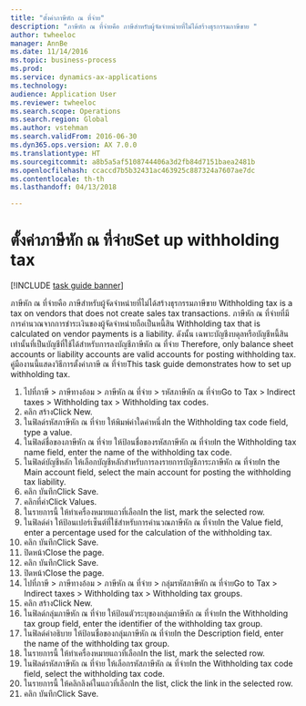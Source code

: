 ```yaml
--- 
title: "ตั้งค่าภาษีหัก ณ ที่จ่าย"
description: "ภาษีหัก ณ ที่จ่ายคือ ภาษีสำหรับผู้จัดจำหน่ายที่ไม่ได้สร้างธุรกรรมภาษีขาย "
author: twheeloc
manager: AnnBe
ms.date: 11/14/2016
ms.topic: business-process
ms.prod: 
ms.service: dynamics-ax-applications
ms.technology: 
audience: Application User
ms.reviewer: twheeloc
ms.search.scope: Operations
ms.search.region: Global
ms.author: vstehman
ms.search.validFrom: 2016-06-30
ms.dyn365.ops.version: AX 7.0.0
ms.translationtype: HT
ms.sourcegitcommit: a8b5a5af5108744406a3d2fb84d7151baea2481b
ms.openlocfilehash: ccaccd7b5b32431ac463925c887324a7607ae7dc
ms.contentlocale: th-th
ms.lasthandoff: 04/13/2018

---
```

# <a name="set-up-withholding-tax"></a><span data-ttu-id="fe761-103">ตั้งค่าภาษีหัก ณ ที่จ่าย</span><span class="sxs-lookup"><span data-stu-id="fe761-103">Set up withholding tax</span></span>

[!INCLUDE [task guide banner](../../includes/task-guide-banner.md)]

<span data-ttu-id="fe761-104">ภาษีหัก ณ ที่จ่ายคือ ภาษีสำหรับผู้จัดจำหน่ายที่ไม่ได้สร้างธุรกรรมภาษีขาย </span><span class="sxs-lookup"><span data-stu-id="fe761-104">Withholding tax is a tax on vendors that does not create sales tax transactions.</span></span> <span data-ttu-id="fe761-105">ภาษีหัก ณ ที่จ่ายที่มีการคำนวณจากการชำระเงินของผู้จัดจำหน่ายถือเป็นหนี้สิน </span><span class="sxs-lookup"><span data-stu-id="fe761-105">Withholding tax that is calculated on vendor payments is a liability.</span></span> <span data-ttu-id="fe761-106">ดังนั้น เฉพาะบัญชีงบดุลหรือบัญชีหนี้สินเท่านั้นที่เป็นบัญชีที่ใช้ได้สำหรับการลงบัญชีภาษีหัก ณ ที่จ่าย </span><span class="sxs-lookup"><span data-stu-id="fe761-106">Therefore, only balance sheet accounts or liability accounts are valid accounts for posting withholding tax.</span></span> <span data-ttu-id="fe761-107">คู่มืองานนี้แสดงวิธีการตั้งค่าภาษี ณ ที่จ่าย</span><span class="sxs-lookup"><span data-stu-id="fe761-107">This task guide demonstrates how to set up withholding tax.</span></span>

1. <span data-ttu-id="fe761-108">ไปที่ภาษี > ภาษีทางอ้อม > ภาษีหัก ณ ที่จ่าย > รหัสภาษีหัก ณ ที่จ่าย</span><span class="sxs-lookup"><span data-stu-id="fe761-108">Go to Tax > Indirect taxes > Withholding tax > Withholding tax codes.</span></span>
2. <span data-ttu-id="fe761-109">คลิก สร้าง</span><span class="sxs-lookup"><span data-stu-id="fe761-109">Click New.</span></span>
3. <span data-ttu-id="fe761-110">ในฟิลด์รหัสภาษีหัก ณ ที่จ่าย ให้พิมพ์ค่าใดค่าหนึ่ง</span><span class="sxs-lookup"><span data-stu-id="fe761-110">In the Withholding tax code field, type a value.</span></span>
4. <span data-ttu-id="fe761-111">ในฟิลด์ชื่อของภาษีหัก ณ ที่จ่าย ให้ป้อนชื่อของรหัสภาษีหัก ณ ที่จ่าย</span><span class="sxs-lookup"><span data-stu-id="fe761-111">In the Withholding tax name field, enter the name of the withholding tax code.</span></span>
5. <span data-ttu-id="fe761-112">ในฟิลด์บัญชีหลัก ให้เลือกบัญชีหลักสำหรับการลงรายการบัญชีภาระภาษีหัก ณ ที่จ่าย</span><span class="sxs-lookup"><span data-stu-id="fe761-112">In the Main account field, select the main account for posting the withholding tax liability.</span></span>
6. <span data-ttu-id="fe761-113">คลิก บันทึก</span><span class="sxs-lookup"><span data-stu-id="fe761-113">Click Save.</span></span>
7. <span data-ttu-id="fe761-114">คลิกที่ค่า</span><span class="sxs-lookup"><span data-stu-id="fe761-114">Click Values.</span></span>
8. <span data-ttu-id="fe761-115">ในรายการนี้ ให้ทำเครื่องหมายแถวที่เลือก</span><span class="sxs-lookup"><span data-stu-id="fe761-115">In the list, mark the selected row.</span></span>
9. <span data-ttu-id="fe761-116">ในฟิลด์ค่า ให้ป้อนเปอร์เซ็นต์ที่ใช้สำหรับการคำนวณภาษีหัก ณ ที่จ่าย</span><span class="sxs-lookup"><span data-stu-id="fe761-116">In the Value field, enter a percentage used for the calculation of the withholding tax.</span></span>
10. <span data-ttu-id="fe761-117">คลิก บันทึก</span><span class="sxs-lookup"><span data-stu-id="fe761-117">Click Save.</span></span>
11. <span data-ttu-id="fe761-118">ปิดหน้า</span><span class="sxs-lookup"><span data-stu-id="fe761-118">Close the page.</span></span>
12. <span data-ttu-id="fe761-119">คลิก บันทึก</span><span class="sxs-lookup"><span data-stu-id="fe761-119">Click Save.</span></span>
13. <span data-ttu-id="fe761-120">ปิดหน้า</span><span class="sxs-lookup"><span data-stu-id="fe761-120">Close the page.</span></span>
14. <span data-ttu-id="fe761-121">ไปที่ภาษี > ภาษีทางอ้อม > ภาษีหัก ณ ที่จ่าย > กลุ่มรหัสภาษีหัก ณ ที่จ่าย</span><span class="sxs-lookup"><span data-stu-id="fe761-121">Go to Tax > Indirect taxes > Withholding tax > Withholding tax groups.</span></span>
15. <span data-ttu-id="fe761-122">คลิก สร้าง</span><span class="sxs-lookup"><span data-stu-id="fe761-122">Click New.</span></span>
16. <span data-ttu-id="fe761-123">ในฟิลด์กลุ่มภาษีหัก ณ ที่จ่าย ให้ป้อนตัวระบุของกลุ่มภาษีหัก ณ ที่จ่าย</span><span class="sxs-lookup"><span data-stu-id="fe761-123">In the Withholding tax group field, enter the identifier of the withholding tax group.</span></span>
17. <span data-ttu-id="fe761-124">ในฟิลด์คำอธิบาย ให้ป้อนชื่อของกลุ่มภาษีหัก ณ ที่จ่าย</span><span class="sxs-lookup"><span data-stu-id="fe761-124">In the Description field, enter the name of the withholding tax group.</span></span>
18. <span data-ttu-id="fe761-125">ในรายการนี้ ให้ทำเครื่องหมายแถวที่เลือก</span><span class="sxs-lookup"><span data-stu-id="fe761-125">In the list, mark the selected row.</span></span>
19. <span data-ttu-id="fe761-126">ในฟิลด์รหัสภาษีหัก ณ ที่จ่าย ให้เลือกรหัสภาษีหัก ณ ที่จ่าย</span><span class="sxs-lookup"><span data-stu-id="fe761-126">In the Withholding tax code field, select the withholding tax code.</span></span>
20. <span data-ttu-id="fe761-127">ในรายการนี้ ให้คลิกลิงค์ในแถวที่เลือก</span><span class="sxs-lookup"><span data-stu-id="fe761-127">In the list, click the link in the selected row.</span></span>
21. <span data-ttu-id="fe761-128">คลิก บันทึก</span><span class="sxs-lookup"><span data-stu-id="fe761-128">Click Save.</span></span>


